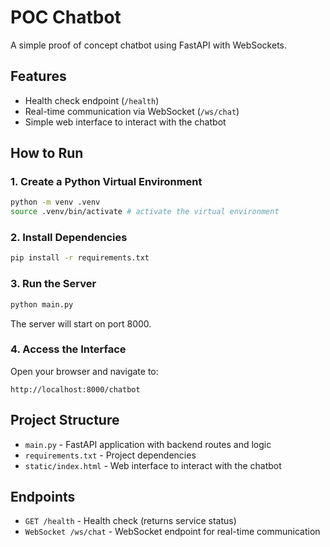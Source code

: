 # POC Chatbot

A simple proof of concept chatbot using FastAPI with WebSockets.

## Features

- Health check endpoint (`/health`)
- Real-time communication via WebSocket (`/ws/chat`)
- Simple web interface to interact with the chatbot

## How to Run

### 1. Create a Python Virtual Environment

```bash
python -m venv .venv
source .venv/bin/activate # activate the virtual environment
```

### 2. Install Dependencies

```bash
pip install -r requirements.txt
```

### 3. Run the Server

```bash
python main.py
```

The server will start on port 8000.

### 4. Access the Interface

Open your browser and navigate to:

```
http://localhost:8000/chatbot
```

## Project Structure

- `main.py` - FastAPI application with backend routes and logic
- `requirements.txt` - Project dependencies
- `static/index.html` - Web interface to interact with the chatbot

## Endpoints

- `GET /health` - Health check (returns service status)
- `WebSocket /ws/chat` - WebSocket endpoint for real-time communication
